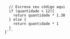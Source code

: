 ```function calculaPrecoTotal(quantidade) {
  // Escreva seu código aqui
  if (quantidade < 12){
    return quantidade * 1.30
  } else {
    return quantidade * 1
  }
}```